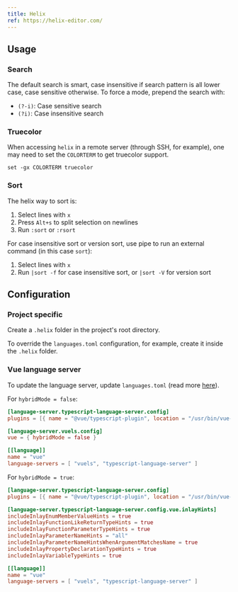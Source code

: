 ```yaml
---
title: Helix
ref: https://helix-editor.com/
---
```


## Usage

### Search

The default search is smart, case insensitive if search pattern is all lower case,
case sensitive otherwise.
To force a mode, prepend the search with:

- `(?-i)`: Case sensitive search
- `(?i)`: Case insensitive search

### Truecolor

When accessing `helix` in a remote server (through SSH, for example),
one may need to set the `COLORTERM` to get truecolor support.

```fish
set -gx COLORTERM truecolor
```

### Sort

The helix way to sort is:

1. Select lines with `x`
2. Press `Alt+s` to split selection on newlines
3. Run `:sort` or `:rsort`

For case insensitive sort or version sort,
use pipe to run an external command (in this case `sort`):

1. Select lines with `x`
2. Run `|sort -f` for case insensitive sort, or `|sort -V` for version sort

## Configuration

### Project specific

Create a `.helix` folder in the project's root directory.

To override the `languages.toml` configuration,
for example,
create it inside the `.helix` folder.

### Vue language server

To update the language server, update `languages.toml`
(read more [here](https://github.com/helix-editor/helix/discussions/10691)).

For `hybridMode = false`:

```toml
[language-server.typescript-language-server.config]
plugins = [{ name = "@vue/typescript-plugin", location = "/usr/bin/vue-language-server", languages = ["vue"] }]

[language-server.vuels.config]
vue = { hybridMode = false }

[[language]]
name = "vue"
language-servers = [ "vuels", "typescript-language-server" ]
```

For `hybridMode = true`:

```toml
[language-server.typescript-language-server.config]
plugins = [{ name = "@vue/typescript-plugin", location = "/usr/bin/vue-language-server", languages = ["vue"] }]

[language-server.typescript-language-server.config.vue.inlayHints]
includeInlayEnumMemberValueHints = true
includeInlayFunctionLikeReturnTypeHints = true
includeInlayFunctionParameterTypeHints = true
includeInlayParameterNameHints = "all"
includeInlayParameterNameHintsWhenArgumentMatchesName = true
includeInlayPropertyDeclarationTypeHints = true
includeInlayVariableTypeHints = true

[[language]]
name = "vue"
language-servers = [ "vuels", "typescript-language-server" ]
```

